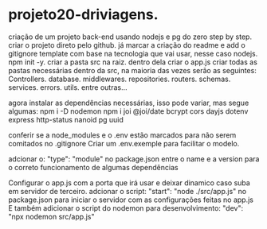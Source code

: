 # projeto20-driviagens.
criação de um projeto back-end usando nodejs e pg do zero step by step.
criar o projeto direto pelo github.
já marcar a criação do readme e add o gitignore template com base na tecnologia que vai usar, nesse caso nodejs.
npm init -y.
criar a pasta src na raiz.
dentro dela criar o app.js
criar todas as pastas necessárias dentro da src, na maioria das vezes serão as seguintes:
Controllers.
database.
middlewares.
repositories.
routers.
schemas.
services.
errors.
utils.
entre outras...

agora instalar as dependências necessárias, isso pode variar, mas segue algumas:
npm i -D nodemon
npm i joi @joi/date bcrypt cors dayjs dotenv express http-status nanoid pg uuid

conferir se a node_modules e o .env estão marcados para não serem comitados no .gitignore
Criar um .env.exemple para facilitar o modelo.

adcionar o:
    "type": "module"
no package.json entre o name e a version para o correto funcionamento de algumas dependências

Configurar o app.js com a porta que irá usar e deixar dinamico caso suba em servidor de terceiro.
adcionar o script: 
    "start": "node ./src/app.js"
no package.json para iniciar o servidor com as configurações feitas no app.js
E também adicionar o script do nodemon para desenvolvimento:
    "dev": "npx nodemon src/app.js"
